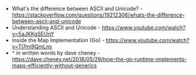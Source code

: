 - What's the difference between ASCII and Unicode? - https://stackoverflow.com/questions/19212306/whats-the-difference-between-ascii-and-unicode
- Understanding ASCII and Unicode - https://www.youtube.com/watch?v=5aJKKgSEUnY
- Inside the Map Implementation (Go) - https://www.youtube.com/watch?v=Tl7mi9QmLns
- ^ in written words by dave cheney - https://dave.cheney.net/2018/05/29/how-the-go-runtime-implements-maps-efficiently-without-generics
